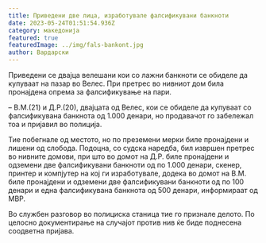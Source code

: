 ```yaml
---
title: Приведени две лица, изработувале фалсификувани банкноти
date: 2023-05-24T01:51:54.936Z
category: македонија
featured: true
featuredImage: ../img/fals-bankont.jpg
author: Вардарски
---
```

<!--StartFragment-->

Приведени се двајца велешани кои со лажни банкноти се обиделе да купуваат на пазар во Велес. При претрес во нивниот дом била пронајдена опрема за фалсификување на пари.

– В.М.(21) и Д.Р.(20), двајцата од Велес, кои се обиделе да купуваат со фалсификувана банкнота од 1.000 денари, но продавачот го забележал тоа и пријавил во полиција.

Тие побегнале од местото, но по преземени мерки биле пронајдени и лишени од слобода. Подоцна, со судска наредба, бил извршен претрес во нивните домови, при што во домот на Д.Р. биле пронајдени и одземени две фалсификувани банкноти од по 1.000 денари, скенер, принтер и компјутер на кој ги изработувале, додека во домот на В.М. биле пронајдени и одземени две фалсификувани банкноти од по 100 денари и една фалсификувана банкнота од 500 денари, информираат од МВР.

Во службен разговор во полициска станица тие го признале делото. По целосно документирање на случајот против нив ќе биде поднесена соодветна пријава.

<!--EndFragment-->